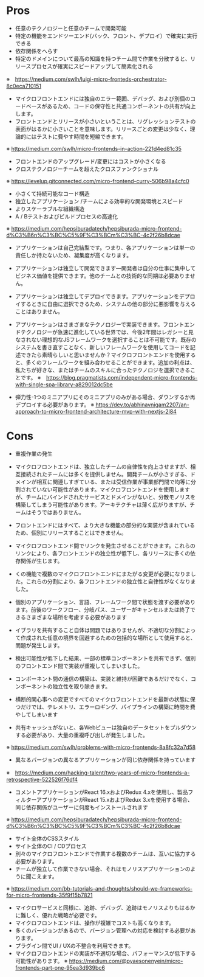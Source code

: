 # Pros

* 任意のテクノロジーと任意のチームで開発可能
* 特定の機能をエンドツーエンド(バック、フロント、デプロイ）で確実に実行できる
* 依存関係をへらす
* 特定のドメインについて最高の知識を持つチーム間で作業を分散すると、リリースプロセスが確実にスピードアップして簡素化される

※　https://medium.com/swlh/luigi-micro-fronteds-orchestrator-8c0eca710151

* マイクロフロントエンドには独自のエラー範囲、デバッグ、および別個のコードベースがあるため、コードの保守性と共通コンポーネントの共有が向上します。
* フロントエンドとリリースが小さいということは、リグレッションテストの表面がはるかに小さいことを意味します。リリースごとの変更は少なく、理論的にはテストに費やす時間を短縮できます。

※ https://medium.com/swlh/micro-frontends-in-action-221d4ed81c35

* フロントエンドのアップグレード/変更にはコストが小さくなる
* クロステクノロジーチームを超えたクロスファンクショナル

※ https://levelup.gitconnected.com/micro-frontend-curry-506b98a4cfc0

* 小さくて持続可能なコード構造
* 独立したアプリケーション /チームによる効率的な開発環境とスピード
* よりスケーラブルな組織構造
* A / Bテストおよびビルドプロセスの高速化

※ https://medium.com/hepsiburadatech/hepsiburada-micro-frontend-d%C3%B6n%C3%BC%C5%9F%C3%BCm%C3%BC-4c2f26b8dcae 
 
* アプリケーションは自己完結型です。つまり、各アプリケーションは単一の責任しか持たないため、凝集度が高くなります。
* アプリケーションは独立して開発できます—開発者は自分の仕事に集中してビジネス価値を提供できます。他のチームとの技術的な同期は必要ありません。
* アプリケーションは独立してデプロイできます。アプリケーションをデプロイするときに自由に選択できるため、システムの他の部分に悪影響を与えることはありません。
* アプリケーションはさまざまなテクノロジーで実装できます。フロントエンドテクノロジーが急速に進化している世界では、今後2年間はレガシーと見なされない理想的なJSフレームワークを選択することは不可能です。既存のシステムを書き直すことなく、新しいフレームワークを使用してコードを記述できたら素晴らしいと思いませんか？マイクロフロントエンドを使用すると、多くのフレームワークを組み合わせることができます。追加の利点は、私たちが好きな、またはチームのスキルに合ったテクノロジを選択できることです。
※　https://blog.pragmatists.com/independent-micro-frontends-with-single-spa-library-a829012dc5be
 
* 弾力性-1つのミニアプリにそのミニアプリのみがある場合、ダウンするか再デプロイする必要があります。
※ https://dev.to/abhinavnigam2207/an-approach-to-micro-frontend-architecture-mvp-with-nextjs-2l84

# Cons

* 重複作業の発生

* マイクロフロントエンドは、独立したチームの自律性を向上させますが、相互接続されたチームには多くを提供しません。開発チームが小さすぎる、ドメインが相互に関連しすぎている、または受信作業が事業部門間で均等に分割されていない可能性があります。マイクロフロントエンドを使用しますが、チームにバインドされたサービスとドメインがないと、分散モノリスを構築してしまう可能性があります。アーキテクチャは薄く広がりますが、チームはそうではありません。
* フロントエンドにはすべて、より大きな機能の部分的な実装が含まれているため、個別にリリースすることはできません。
* マイクロフロントエンド間でリンクを発生させることができます。これらのリンクにより、各フロントエンドの独立性が低下し、各リリースに多くの依存関係が生じます。
* くの機能で複数のマイクロフロントエンドにまたがる変更が必要になりました。これらの分割により、各フロントエンドの独立性と自律性がなくなりました。
* 個別のアプリケーション、言語、フレームワーク間で状態を渡す必要があります。前後のワークフロー、分岐パス、ユーザーがキャンセルまたは終了できるさまざまな場所を考慮する必要があります
* イブラリを共有すること自体は問題ではありませんが、不適切な分割によって作成された任意の境界を回避するための包括的な場所として使用すると、問題が発生します。
* 検出可能性が低下した結果、一部の標準コンポーネントを共有できず、個別のフロントエンド間で実装が重複してしまいました。
* コンポーネント間の通信の構築は、実装と維持が困難であるだけでなく、コンポーネントの独立性を取り除きます。
* 横断的関心事への変更ですべてのマイクロフロントエンドを最新の状態に保つだけでは、テレメトリ、エラーロギング、パイプラインの構築に時間を費やしてしまいます
* 共有キャッシュがないと、各Webビューは独自のデータセットをプルダウンする必要があり、大量の重複呼び出しが発生しました。

※ https://medium.com/swlh/problems-with-micro-frontends-8a8fc32a7d58

* 異なるバージョンの異なるアプリケーションが同じ依存関係を持っています

※　https://medium.com/hacking-talent/two-years-of-micro-frontends-a-retrospective-522526f76df4

* コメントアプリケーションがReact 16.xおよびRedux 4.xを使用し、製品フィルターアプリケーションがReact 15.xおよびRedux 3.xを使用する場合、同じ依存関係がユーザーに何度もインストールされます

※ https://medium.com/hepsiburadatech/hepsiburada-micro-frontend-d%C3%B6n%C3%BC%C5%9F%C3%BCm%C3%BC-4c2f26b8dcae

* サイト全体のCSSスタイル
* サイト全体のCI / CDプロセス
* 別々のマイクロフロントエンドで作業する複数のチームは、互いに協力する必要があります。
* チームが独立して作業できない場合、それはモノリスアプリケーションのように聞こえます。

※ https://medium.com/bb-tutorials-and-thoughts/should-we-frameworks-for-micro-frontends-35f9f15b7821 

* マイクロサービスと同様に、追跡、デバッグ、追跡はモノリスよりもはるかに難しく、優れた戦略が必要です。
* マイクロフロントエンドは、操作が複雑でコストも高くなります。
* 多くのバージョンがあるので、バージョン管理への対応を検討する必要があります。
* プラグイン間でUI / UXの不整合を利用できます。
* マイクロフロントエンドの実装が不適切な場合、パフォーマンスが低下する可能性があります。
※ https://medium.com/@pyaesonenyein/micro-frontends-part-one-95ea3d939bc6 
